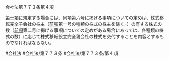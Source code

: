 会社法第７７３条第４項

[第一項](会社法＿＿＿＿第７７３条第１項)に規定する場合には、同項第六号に掲げる事項についての定めは、株式移転完全子会社の株主（[前項](会社法＿＿＿＿第７７３条第３項)第一号の種類の株式の株主を除く。）の有する株式の数（[前項](会社法＿＿＿＿第７７３条第３項)第二号に掲げる事項についての定めがある場合にあっては、各種類の株式の数）に応じて株式移転設立完全親会社の株式を交付することを内容とするものでなければならない。

#会社法
#会社法/第７７３条
#会社法/第７７３条/第４項
